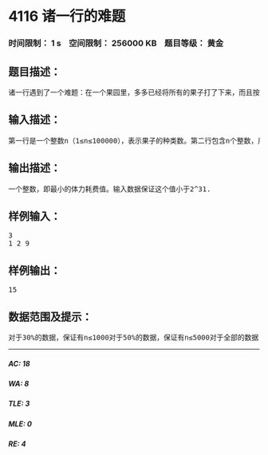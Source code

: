 # 4116 诸一行的难题   
### 时间限制： 1 s&nbsp;&nbsp;&nbsp;&nbsp;空间限制： 256000 KB&nbsp;&nbsp;&nbsp;&nbsp;题目等级： 黄金  
## 题目描述：  

<pre>
诸一行遇到了一个难题：在一个果园里，多多已经将所有的果子打了下来，而且按果子的不同种类分成了不同的堆。多多决定把所有的果子合成一堆。每一次合并，多多可以把两队果子合并到一起，消耗的体力等于两堆果子的重量之和。可以看出，所有的果子经过n-1次合并之后，就只剩下一堆了。多多在合并果子是总共消耗的体力等于每次合并所耗体力之和。因为还要花大力气把这些果子搬回家，所以多多在合并果子时要尽可能的节省体力。假定没个果子重量都为1，并且已知果子的种类数和每种果子的数目，你的任务是设计出合并的次序方案，是多多消耗的体力最少，并输出这个最小的体力耗费值。例如有3种果子，数目以此为1、2、9.可以先将1,2堆合并，新堆数目为3，消耗体力为3.接着，将新堆与原先的第三堆合并，有得到新的堆，数目为12，耗费体力为12。所以多多总共消耗费体力=3+12=15。可以证明15为最小的体力耗费值。
</pre>
  
  
## 输入描述：  

<pre>
第一行是一个整数n（1≤n≤100000），表示果子的种类数。第二行包含n个整数，用空格分隔，第i个整数a（1≤a≤20000）是第i种果子的数目。
</pre>
  
  
## 输出描述：  

<pre>
一个整数，即最小的体力耗费值。输入数据保证这个值小于2^31.
</pre>
  
  
## 样例输入：  

<pre>
3
1 2 9
</pre>
  
  
## 样例输出：  

<pre>
15
</pre>
  
  
## 数据范围及提示：  

<pre>
对于30%的数据，保证有n≤1000对于50%的数据，保证有n≤5000对于全部的数据，保证有n≤100000
</pre>
  
  
***  

##### AC: 18  
##### WA: 8  
##### TLE: 3  
##### MLE: 0  
##### RE: 4  
